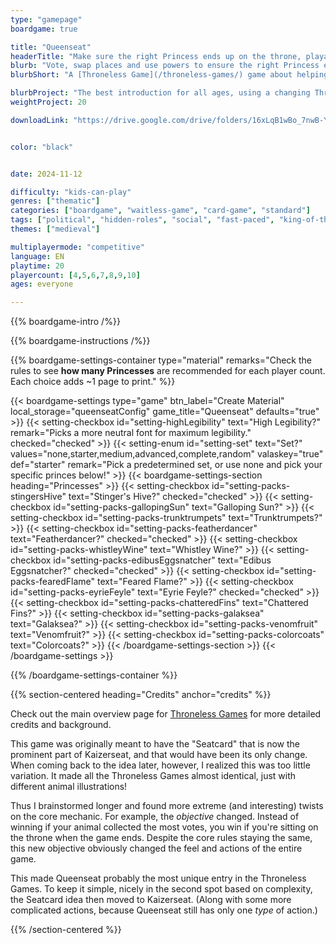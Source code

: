 ```yaml
---
type: "gamepage"
boardgame: true

title: "Queenseat"
headerTitle: "Make sure the right Princess ends up on the throne, playable without a table or chairs"
blurb: "Vote, swap places and use powers to ensure the right Princess ends up on the throne. A game playable without a table or chairs."
blurbShort: "A [Throneless Game](/throneless-games/) game about helping your animal win the throne, aimed more at kids."

blurbProject: "The best introduction for all ages, using a changing Throne card to keep the game simple but tactical."
weightProject: 20

downloadLink: "https://drive.google.com/drive/folders/16xLqB1wBo_7nwB-YYTBUjGun7cjaJ-0g"


color: "black"


date: 2024-11-12

difficulty: "kids-can-play"
genres: ["thematic"]
categories: ["boardgame", "waitless-game", "card-game", "standard"]
tags: ["political", "hidden-roles", "social", "fast-paced", "king-of-the-hill"]
themes: ["medieval"]

multiplayermode: "competitive"
language: EN
playtime: 20
playercount: [4,5,6,7,8,9,10]
ages: everyone

---
```


{{% boardgame-intro /%}}

{{% boardgame-instructions /%}}

{{% boardgame-settings-container type="material" remarks="Check the rules to see **how many Princesses** are recommended for each player count. Each choice adds ~1 page to print." %}}

{{< boardgame-settings type="game" btn_label="Create Material" local_storage="queenseatConfig" game_title="Queenseat" defaults="true" >}}
  {{< setting-checkbox id="setting-highLegibility" text="High Legibility?" remark="Picks a more neutral font for maximum legibility." checked="checked" >}}
  {{< setting-enum id="setting-set" text="Set?" values="none,starter,medium,advanced,complete,random" valaskey="true" def="starter" remark="Pick a predetermined set, or use none and pick your specific princes below!" >}}
  {{< boardgame-settings-section heading="Princesses" >}}
    {{< setting-checkbox id="setting-packs-stingersHive" text="Stinger's Hive?" checked="checked" >}}
    {{< setting-checkbox id="setting-packs-gallopingSun" text="Galloping Sun?" >}}
    {{< setting-checkbox id="setting-packs-trunktrumpets" text="Trunktrumpets?" >}}
    {{< setting-checkbox id="setting-packs-featherdancer" text="Featherdancer?" checked="checked" >}}
    {{< setting-checkbox id="setting-packs-whistleyWine" text="Whistley Wine?" >}}
    {{< setting-checkbox id="setting-packs-edibusEggsnatcher" text="Edibus Eggsnatcher?" checked="checked" >}}
    {{< setting-checkbox id="setting-packs-fearedFlame" text="Feared Flame?" >}}
    {{< setting-checkbox id="setting-packs-eyrieFeyle" text="Eyrie Feyle?" checked="checked" >}}
    {{< setting-checkbox id="setting-packs-chatteredFins" text="Chattered Fins?" >}}
    {{< setting-checkbox id="setting-packs-galaksea" text="Galaksea?" >}}
    {{< setting-checkbox id="setting-packs-venomfruit" text="Venomfruit?" >}}
    {{< setting-checkbox id="setting-packs-colorcoats" text="Colorcoats?" >}}
  {{< /boardgame-settings-section >}}
{{< /boardgame-settings >}}

{{% /boardgame-settings-container %}}

{{% section-centered heading="Credits" anchor="credits" %}}

Check out the main overview page for [Throneless Games](/throneless-games/) for more detailed credits and background.

This game was originally meant to have the "Seatcard" that is now the prominent part of Kaizerseat, and that would have been its only change. When coming back to the idea later, however, I realized this was too little variation. It made all the Throneless Games almost identical, just with different animal illustrations!

Thus I brainstormed longer and found more extreme (and interesting) twists on the core mechanic. For example, the _objective_ changed. Instead of winning if your animal collected the most votes, you win if you're sitting on the throne when the game ends. Despite the core rules staying the same, this new objective obviously changed the feel and actions of the entire game.

This made Queenseat probably the most unique entry in the Throneless Games. To keep it simple, nicely in the second spot based on complexity, the Seatcard idea then moved to Kaizerseat. (Along with some more complicated actions, because Queenseat still has only one _type_ of action.)

{{% /section-centered %}}
